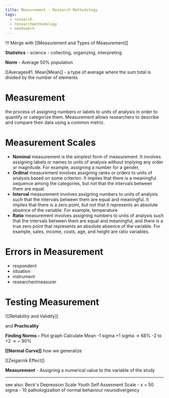 ```yaml
---
title: Measurement - Research Methodology
tags:
  - research
  - researchmethodology
  - needswork
---
```

!!! Merge with [[Measurement and Types of Measurement]]

**Statistics** - science - collecting, organizing, interpreting

**Norm** - Average
50% population

[[Averages#1. Mean|Mean]] - a type of average where the sum total is divided by the number of elements


# Measurement
the process of assigning numbers or labels to units of analysis in order to quantify or categorize them. Measurement allows researchers to describe and compare their data using a common metric.

# Measurement Scales

-   **Nominal** measurement is the simplest form of measurement. It involves assigning labels or names to units of analysis without implying any order or magnitude. For example, assigning a number for a gender, 
-   **Ordinal** measurement involves assigning ranks or orders to units of analysis based on some criterion. It implies that there is a meaningful sequence among the categories, but not that the intervals between them are equal.
-   **Interval** measurement involves assigning numbers to units of analysis such that the intervals between them are equal and meaningful. It implies that there is a zero point, but not that it represents an absolute absence of the variable. For example, temperature
-   **Ratio** measurement involves assigning numbers to units of analysis such that the intervals between them are equal and meaningful, and there is a true zero point that represents an absolute absence of the variable. For example, sales, income, costs, age, and height are ratio variables.

# Errors in Measurement
- respondent
- situation
- instrument 
- researcher/measurer

# Testing Measurement
![[Reliability and Validity]]

and **Practicality**

**Finding Norms -** 
Plot graph
Calculate Mean
-1 sigma  +1 sigma -> 68% 
-2 to +2 -> ~ 90% 



**[[Normal Curve]]**
how we generalize

[[Zeigarnik Effect]] 

**Measurement** - Assigning a numerical value to the variable of the study 
 

---
see also:
Beck's Depression Scale
Youth Self Assesment Scale - 
	x = 50
	sigma - 10
pathologization of normal behaviour 
neurodivergency


